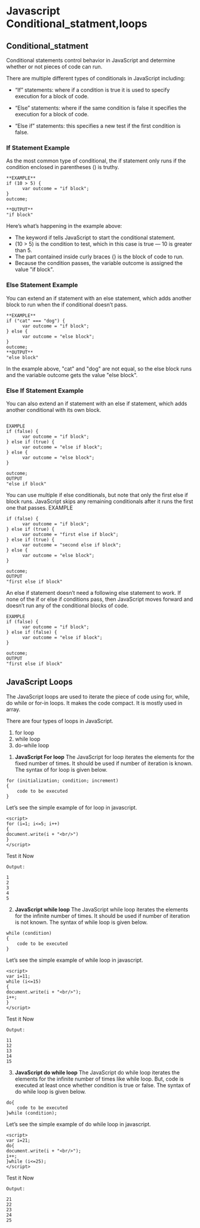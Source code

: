 # Javascript Conditional_statment,loops

## **Conditional_statment**
Conditional statements control behavior in JavaScript and determine whether or not pieces of code can run.

There are multiple different types of conditionals in JavaScript including:
- “If” statements: where if a condition is true it is used to specify execution for a block of code.
* “Else” statements: where if the same condition is false it specifies the execution for a block of code.
+ “Else if” statements: this specifies a new test if the first condition is false.

### **If Statement Example**
As the most common type of conditional, the if statement only runs if the condition enclosed in parentheses () is truthy.
```
**EXAMPLE**
if (10 > 5) {
      var outcome = "if block";
}
outcome;

**OUTPUT**
"if block"
```
Here’s what’s happening in the example above:
- The keyword if tells JavaScript to start the conditional statement.
- (10 > 5) is the condition to test, which in this case is true — 10 is greater than 5.
- The part contained inside curly braces {} is the block of code to run.
- Because the condition passes, the variable outcome is assigned the value "if block".

### **Else Statement Example**
You can extend an if statement with an else statement, which adds another block to run when the if conditional doesn’t pass.
```
**EXAMPLE**
if ("cat" === "dog") {
      var outcome = "if block";
} else {
      var outcome = "else block";
}
outcome;
**OUTPUT**
"else block"

```
In the example above, "cat" and "dog" are not equal, so the else block runs and the variable outcome gets the value "else block".

### **Else If Statement Example**
You can also extend an if statement with an else if statement, which adds another conditional with its own block.
```

EXAMPLE
if (false) {
      var outcome = "if block";
} else if (true) {
      var outcome = "else if block";
} else {
      var outcome = "else block";
}

outcome;
OUTPUT
"else if block"
```

You can use multiple if else conditionals, but note that only the first else if block runs. JavaScript skips any remaining conditionals after it runs the first one that passes.
EXAMPLE
```
if (false) {
      var outcome = "if block";
} else if (true) {
      var outcome = "first else if block";
} else if (true) {
      var outcome = "second else if block";
} else {
      var outcome = "else block";
}

outcome;
OUTPUT
"first else if block"
```
An else if statement doesn’t need a following else statement to work. If none of the if or else if conditions pass, then JavaScript moves forward and doesn’t run any of the conditional blocks of code.
```
EXAMPLE
if (false) {
      var outcome = "if block";
} else if (false) {
      var outcome = "else if block";
}

outcome;
OUTPUT
"first else if block"
```
## **JavaScript Loops**

The JavaScript loops are used to iterate the piece of code using for, while, do while or for-in loops. It makes the code compact. It is mostly used in array.

There are four types of loops in JavaScript.

1. for loop
2. while loop
3. do-while loop


1) **JavaScript For loop**
The JavaScript for loop iterates the elements for the fixed number of times. It should be used if number of iteration is known. The syntax of for loop is given below.
```
for (initialization; condition; increment)  
{  
    code to be executed  
} 
```
Let’s see the simple example of for loop in javascript.
```
<script>  
for (i=1; i<=5; i++)  
{  
document.write(i + "<br/>")  
}  
</script> 
```
Test it Now
```
Output:

1
2
3
4
5
```
2) **JavaScript while loop**
The JavaScript while loop iterates the elements for the infinite number of times. It should be used if number of iteration is not known. The syntax of while loop is given below.
```
while (condition)  
{  
    code to be executed  
}  
```
Let’s see the simple example of while loop in javascript.
```
<script>  
var i=11;  
while (i<=15)  
{  
document.write(i + "<br/>");  
i++;  
}  
</script> 
  ```
Test it Now
```
Output:

11
12
13
14
15
```
3) **JavaScript do while loop**
The JavaScript do while loop iterates the elements for the infinite number of times like while loop. But, code is executed at least once whether condition is true or false. The syntax of do while loop is given below.
```
do{  
    code to be executed  
}while (condition);  
```
Let’s see the simple example of do while loop in javascript.
```
<script>  
var i=21;  
do{  
document.write(i + "<br/>");  
i++;  
}while (i<=25);  
</script>  
```
Test it Now
```
Output:

21
22
23
24
25
```


